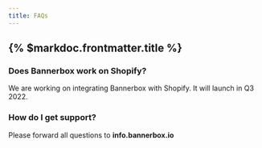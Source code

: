 ```yaml
---
title: FAQs
---
```


## {% $markdoc.frontmatter.title %}

### Does Bannerbox work on Shopify?
We are working on integrating Bannerbox with Shopify. It will launch in Q3 2022. 

### How do I get support? 
Please forward all questions to **info.bannerbox.io**

